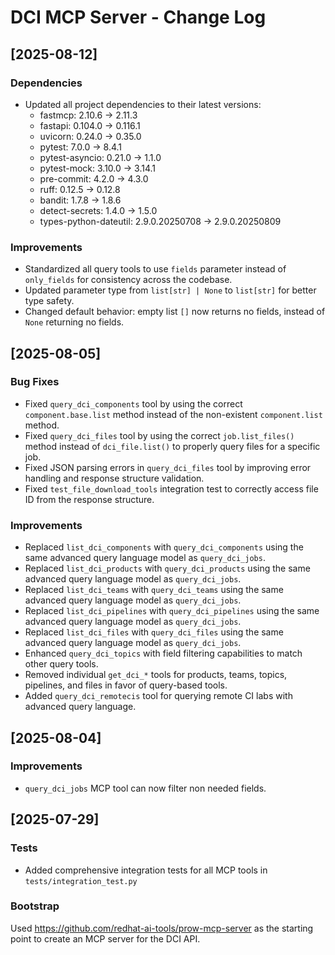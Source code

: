 # DCI MCP Server - Change Log

## [2025-08-12]

### Dependencies

- Updated all project dependencies to their latest versions:
  - fastmcp: 2.10.6 → 2.11.3
  - fastapi: 0.104.0 → 0.116.1
  - uvicorn: 0.24.0 → 0.35.0
  - pytest: 7.0.0 → 8.4.1
  - pytest-asyncio: 0.21.0 → 1.1.0
  - pytest-mock: 3.10.0 → 3.14.1
  - pre-commit: 4.2.0 → 4.3.0
  - ruff: 0.12.5 → 0.12.8
  - bandit: 1.7.8 → 1.8.6
  - detect-secrets: 1.4.0 → 1.5.0
  - types-python-dateutil: 2.9.0.20250708 → 2.9.0.20250809

### Improvements

- Standardized all query tools to use `fields` parameter instead of `only_fields` for consistency across the codebase.
- Updated parameter type from `list[str] | None` to `list[str]` for better type safety.
- Changed default behavior: empty list `[]` now returns no fields, instead of `None` returning no fields.

## [2025-08-05]

### Bug Fixes

- Fixed `query_dci_components` tool by using the correct `component.base.list` method instead of the non-existent `component.list` method.
- Fixed `query_dci_files` tool by using the correct `job.list_files()` method instead of `dci_file.list()` to properly query files for a specific job.
- Fixed JSON parsing errors in `query_dci_files` tool by improving error handling and response structure validation.
- Fixed `test_file_download_tools` integration test to correctly access file ID from the response structure.

### Improvements

- Replaced `list_dci_components` with `query_dci_components` using the same advanced query language model as `query_dci_jobs`.
- Replaced `list_dci_products` with `query_dci_products` using the same advanced query language model as `query_dci_jobs`.
- Replaced `list_dci_teams` with `query_dci_teams` using the same advanced query language model as `query_dci_jobs`.
- Replaced `list_dci_pipelines` with `query_dci_pipelines` using the same advanced query language model as `query_dci_jobs`.
- Replaced `list_dci_files` with `query_dci_files` using the same advanced query language model as `query_dci_jobs`.
- Enhanced `query_dci_topics` with field filtering capabilities to match other query tools.
- Removed individual `get_dci_*` tools for products, teams, topics, pipelines, and files in favor of query-based tools.
- Added `query_dci_remotecis` tool for querying remote CI labs with advanced query language.

## [2025-08-04]

### Improvements

- `query_dci_jobs` MCP tool can now filter non needed fields.

## [2025-07-29]

### Tests

- Added comprehensive integration tests for all MCP tools in `tests/integration_test.py`

### Bootstrap

Used https://github.com/redhat-ai-tools/prow-mcp-server as the starting point to create an MCP server for the DCI API.
